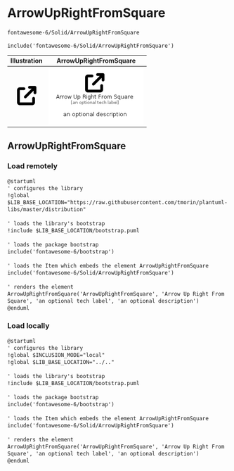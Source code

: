 # ArrowUpRightFromSquare


```text
fontawesome-6/Solid/ArrowUpRightFromSquare
```

```text
include('fontawesome-6/Solid/ArrowUpRightFromSquare')
```



| Illustration | ArrowUpRightFromSquare |
| :---: | :---: |
| ![illustration for Illustration](../../fontawesome-6/Solid/ArrowUpRightFromSquare.png) | ![illustration for ArrowUpRightFromSquare](../../fontawesome-6/Solid/ArrowUpRightFromSquare.Local.png) |




## ArrowUpRightFromSquare

### Load remotely
```plantuml
@startuml
' configures the library
!global $LIB_BASE_LOCATION="https://raw.githubusercontent.com/tmorin/plantuml-libs/master/distribution"

' loads the library's bootstrap
!include $LIB_BASE_LOCATION/bootstrap.puml

' loads the package bootstrap
include('fontawesome-6/bootstrap')

' loads the Item which embeds the element ArrowUpRightFromSquare
include('fontawesome-6/Solid/ArrowUpRightFromSquare')

' renders the element
ArrowUpRightFromSquare('ArrowUpRightFromSquare', 'Arrow Up Right From Square', 'an optional tech label', 'an optional description')
@enduml
```

### Load locally
```plantuml
@startuml
' configures the library
!global $INCLUSION_MODE="local"
!global $LIB_BASE_LOCATION="../.."

' loads the library's bootstrap
!include $LIB_BASE_LOCATION/bootstrap.puml

' loads the package bootstrap
include('fontawesome-6/bootstrap')

' loads the Item which embeds the element ArrowUpRightFromSquare
include('fontawesome-6/Solid/ArrowUpRightFromSquare')

' renders the element
ArrowUpRightFromSquare('ArrowUpRightFromSquare', 'Arrow Up Right From Square', 'an optional tech label', 'an optional description')
@enduml
```

